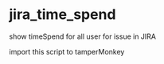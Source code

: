 # jira_time_spend
show timeSpend for all user for issue in JIRA

import this script to tamperMonkey
